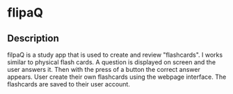 # flipaQ

## Description

filpaQ is a study app that is used to create and review "flashcards". I works similar to physical flash cards. A question is displayed on screen and the user answers it. Then with the press of a button the correct answer appears. User create their own flashcards using the webpage interface. The flashcards are saved to their user account.